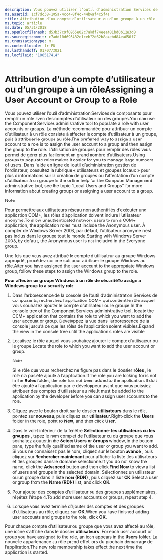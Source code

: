 ```yaml
---
description: Vous pouvez utiliser l’outil d’administration Services de composants pour remplir un rôle avec des comptes d’utilisateur ou des groupes.
ms.assetid: 1cf7dc38-185a-4cc4-8f4c-44b6af4c5f4a
title: Attribution d’un compte d’utilisateur ou d’un groupe à un rôle
ms.topic: article
ms.date: 05/31/2018
ms.openlocfilehash: d53b37c9f0265e02c7abdf74eeaf81bd0b12e3d8
ms.sourcegitcommit: c7add10d695482e1ceb72d62b8a4ebd84ea050f7
ms.translationtype: MT
ms.contentlocale: fr-FR
ms.lasthandoff: 01/07/2021
ms.locfileid: "106517414"
---
```

# <a name="assigning-a-user-account-or-group-to-a-role"></a><span data-ttu-id="7444b-103">Attribution d’un compte d’utilisateur ou d’un groupe à un rôle</span><span class="sxs-lookup"><span data-stu-id="7444b-103">Assigning a User Account or Group to a Role</span></span>

<span data-ttu-id="7444b-104">Vous pouvez utiliser l’outil d’administration Services de composants pour remplir un rôle avec des comptes d’utilisateur ou des groupes.</span><span class="sxs-lookup"><span data-stu-id="7444b-104">You can use the Component Services administrative tool to populate a role with user accounts or groups.</span></span> <span data-ttu-id="7444b-105">La méthode recommandée pour attribuer un compte d’utilisateur à un rôle consiste à affecter le compte d’utilisateur à un groupe, puis à attribuer le groupe au rôle.</span><span class="sxs-lookup"><span data-stu-id="7444b-105">The preferred way to assign a user account to a role is to assign the user account to a group and then assign the group to the role.</span></span> <span data-ttu-id="7444b-106">L’utilisation de groupes pour remplir des rôles vous permet de gérer plus facilement un grand nombre d’utilisateurs.</span><span class="sxs-lookup"><span data-stu-id="7444b-106">Using groups to populate roles makes it easier for you to manage large numbers of users.</span></span> <span data-ttu-id="7444b-107">Dans l’aide en ligne de l’outil d’administration gestion de l’ordinateur, consultez la rubrique « utilisateurs et groupes locaux » pour plus d’informations sur la création de groupes ou l’affectation d’un compte d’utilisateur à un groupe.</span><span class="sxs-lookup"><span data-stu-id="7444b-107">In the online help for the Computer Management administrative tool, see the topic "Local Users and Groups" for more information about creating groups or assigning a user account to a group.</span></span>

> [!Note]  
> <span data-ttu-id="7444b-108">Pour permettre aux utilisateurs réseau non authentifiés d’exécuter une application COM+, les rôles d’application doivent inclure l’utilisateur anonyme.</span><span class="sxs-lookup"><span data-stu-id="7444b-108">To allow unauthenticated network users to run a COM+ application, the application roles must include the Anonymous user.</span></span> <span data-ttu-id="7444b-109">À compter de Windows Server 2003, par défaut, l’utilisateur anonyme n’est pas inclus dans le groupe tout le monde.</span><span class="sxs-lookup"><span data-stu-id="7444b-109">Starting with Windows Server 2003, by default, the Anonymous user is not included in the Everyone group.</span></span>

 

<span data-ttu-id="7444b-110">Une fois que vous avez attribué le compte d’utilisateur au groupe Windows approprié, procédez comme suit pour attribuer le groupe Windows au rôle.</span><span class="sxs-lookup"><span data-stu-id="7444b-110">After you have assigned the user account to the appropriate Windows group, follow these steps to assign the Windows group to the role.</span></span>

<span data-ttu-id="7444b-111">**Pour affecter un groupe Windows à un rôle de sécurité**</span><span class="sxs-lookup"><span data-stu-id="7444b-111">**To assign a Windows group to a security role**</span></span>

1.  <span data-ttu-id="7444b-112">Dans l’arborescence de la console de l’outil d’administration Services de composants, recherchez l’application COM+ qui contient le rôle auquel vous souhaitez ajouter le compte d’utilisateur ou le groupe.</span><span class="sxs-lookup"><span data-stu-id="7444b-112">In the console tree of the Component Services administrative tool, locate the COM+ application that contains the role to which you want to add the user account or group.</span></span> <span data-ttu-id="7444b-113">Développez la vue dans l’arborescence de la console jusqu’à ce que les rôles de l’application soient visibles.</span><span class="sxs-lookup"><span data-stu-id="7444b-113">Expand the view in the console tree until the application's roles are visible.</span></span>

2.  <span data-ttu-id="7444b-114">Localisez le rôle auquel vous souhaitez ajouter le compte d’utilisateur ou le groupe.</span><span class="sxs-lookup"><span data-stu-id="7444b-114">Locate the role to which you want to add the user account or group.</span></span>

    > [!Note]  
    > <span data-ttu-id="7444b-115">Si le rôle que vous recherchez ne figure pas dans le dossier **rôles** , le rôle n’a pas été ajouté à l’application.</span><span class="sxs-lookup"><span data-stu-id="7444b-115">If the role you are looking for is not in the **Roles** folder, the role has not been added to the application.</span></span> <span data-ttu-id="7444b-116">Il doit être ajouté à l’application par le développeur avant que vous puissiez attribuer des comptes d’utilisateur au rôle.</span><span class="sxs-lookup"><span data-stu-id="7444b-116">It must be added to the application by the developer before you can assign user accounts to the role.</span></span>

     

3.  <span data-ttu-id="7444b-117">Cliquez avec le bouton droit sur le dossier **utilisateurs** dans le rôle, pointez sur **nouveau**, puis cliquez sur **utilisateur**.</span><span class="sxs-lookup"><span data-stu-id="7444b-117">Right-click the **Users** folder in the role, point to **New**, and then click **User**.</span></span>

4.  <span data-ttu-id="7444b-118">Dans le volet inférieur de la fenêtre **Sélectionner les utilisateurs ou les groupes** , tapez le nom complet de l’utilisateur ou du groupe que vous souhaitez ajouter.</span><span class="sxs-lookup"><span data-stu-id="7444b-118">In the **Select Users or Groups** window, in the bottom pane, type the fully qualified name of the user or group you want to add.</span></span> <span data-ttu-id="7444b-119">Si vous ne connaissez pas le nom, cliquez sur le bouton **avancé** , puis cliquez sur **Rechercher maintenant** pour afficher la liste des utilisateurs et des groupes dans le domaine sélectionné.</span><span class="sxs-lookup"><span data-stu-id="7444b-119">If you do not know the name, click the **Advanced** button and then click **Find Now** to view a list of users and groups in the selected domain.</span></span> <span data-ttu-id="7444b-120">Sélectionnez un utilisateur ou un groupe dans la liste **nom (RDN)** , puis cliquez sur **OK**.</span><span class="sxs-lookup"><span data-stu-id="7444b-120">Select a user or group from the **Name (RDN)** list, and click **OK**.</span></span>

5.  <span data-ttu-id="7444b-121">Pour ajouter des comptes d’utilisateur ou des groupes supplémentaires, répétez l’étape 4.</span><span class="sxs-lookup"><span data-stu-id="7444b-121">To add more user accounts or groups, repeat step 4.</span></span>

6.  <span data-ttu-id="7444b-122">Lorsque vous avez terminé d’ajouter des comptes et des groupes d’utilisateurs au rôle, cliquez sur **OK**.</span><span class="sxs-lookup"><span data-stu-id="7444b-122">When you have finished adding user accounts and groups to the role, click **OK**.</span></span>

<span data-ttu-id="7444b-123">Pour chaque compte d’utilisateur ou groupe que vous avez affecté au rôle, une icône s’affiche dans le dossier **utilisateurs** .</span><span class="sxs-lookup"><span data-stu-id="7444b-123">For each user account or group you have assigned to the role, an icon appears in the **Users** folder.</span></span> <span data-ttu-id="7444b-124">La nouvelle appartenance au rôle prend effet lors du prochain démarrage de l’application.</span><span class="sxs-lookup"><span data-stu-id="7444b-124">The new role membership takes effect the next time the application is started.</span></span>

 

 



